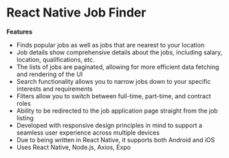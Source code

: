 # React Native Job Finder
**Features**
- Finds popular jobs as well as jobs that are nearest to your location
- Job details show comprehensive details about the jobs, including salary, location, qualifications, etc.
- The lists of jobs are paginated, allowing for more efficient data fetching and rendering of the UI
- Search functionality allows you to narrow jobs down to your specific interests and requirements
- Filters allow you to switch between full-time, part-time, and contract roles
- Ability to be redirected to the job application page straight from the job listing
- Developed with responsive design principles in mind to support a seamless user experience across multiple devices
- Due to being written in React Native, it supports both Android and iOS
- Uses React Native, Node.js, Axios, Expo
  